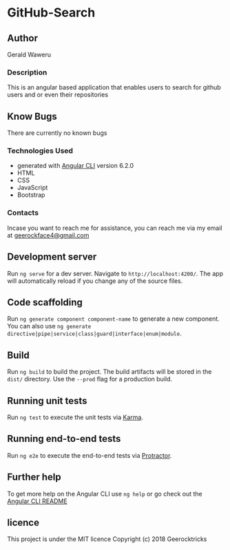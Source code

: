 # GitHub-Search
## Author
Gerald Waweru
### Description
This is an angular based application that enables users to search for github users and or even their repositories
## Know Bugs
There are currently no known bugs

### Technologies Used
* generated with [Angular CLI](https://github.com/angular/angular-cli) version 6.2.0
* HTML
* CSS
* JavaScript
* Bootstrap


### Contacts
Incase you want to reach me for assistance, you can reach me via my email at geerockface4@gmail.com



## Development server

Run `ng serve` for a dev server. Navigate to `http://localhost:4200/`. The app will automatically reload if you change any of the source files.

## Code scaffolding

Run `ng generate component component-name` to generate a new component. You can also use `ng generate directive|pipe|service|class|guard|interface|enum|module`.

## Build

Run `ng build` to build the project. The build artifacts will be stored in the `dist/` directory. Use the `--prod` flag for a production build.

## Running unit tests

Run `ng test` to execute the unit tests via [Karma](https://karma-runner.github.io).

## Running end-to-end tests

Run `ng e2e` to execute the end-to-end tests via [Protractor](http://www.protractortest.org/).

## Further help

To get more help on the Angular CLI use `ng help` or go check out the [Angular CLI README](https://github.com/angular/angular-cli/blob/master/README.md)

## licence
This project is under the MIT licence
Copyright (c) 2018 Geerocktricks